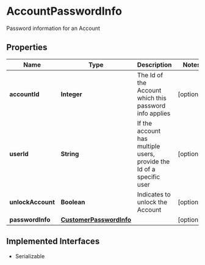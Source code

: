 

# AccountPasswordInfo

Password information for an Account

## Properties

| Name | Type | Description | Notes |
|------------ | ------------- | ------------- | -------------|
|**accountId** | **Integer** | The Id of the Account which this password info applies |  [optional] |
|**userId** | **String** | If the account has multiple users, provide the Id of a specific user |  [optional] |
|**unlockAccount** | **Boolean** | Indicates to unlock the Account |  [optional] |
|**passwordInfo** | [**CustomerPasswordInfo**](CustomerPasswordInfo.md) |  |  [optional] |


## Implemented Interfaces

* Serializable


